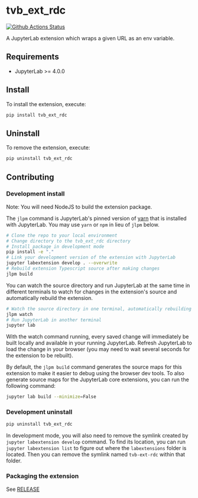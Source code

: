 # tvb_ext_rdc

[![Github Actions Status](https://github.com/the-virtual-brain/tvb-ext-rdc/workflows/Build/badge.svg)](https://github.com/the-virtual-brain/tvb-ext-rdc/actions/workflows/build.yml)

A JupyterLab extension which wraps a given URL as an env variable.

## Requirements

- JupyterLab >= 4.0.0

## Install

To install the extension, execute:

```bash
pip install tvb_ext_rdc
```

## Uninstall

To remove the extension, execute:

```bash
pip uninstall tvb_ext_rdc
```

## Contributing

### Development install

Note: You will need NodeJS to build the extension package.

The `jlpm` command is JupyterLab's pinned version of
[yarn](https://yarnpkg.com/) that is installed with JupyterLab. You may use
`yarn` or `npm` in lieu of `jlpm` below.

```bash
# Clone the repo to your local environment
# Change directory to the tvb_ext_rdc directory
# Install package in development mode
pip install -e "."
# Link your development version of the extension with JupyterLab
jupyter labextension develop . --overwrite
# Rebuild extension Typescript source after making changes
jlpm build
```

You can watch the source directory and run JupyterLab at the same time in different terminals to watch for changes in the extension's source and automatically rebuild the extension.

```bash
# Watch the source directory in one terminal, automatically rebuilding when needed
jlpm watch
# Run JupyterLab in another terminal
jupyter lab
```

With the watch command running, every saved change will immediately be built locally and available in your running JupyterLab. Refresh JupyterLab to load the change in your browser (you may need to wait several seconds for the extension to be rebuilt).

By default, the `jlpm build` command generates the source maps for this extension to make it easier to debug using the browser dev tools. To also generate source maps for the JupyterLab core extensions, you can run the following command:

```bash
jupyter lab build --minimize=False
```

### Development uninstall

```bash
pip uninstall tvb_ext_rdc
```

In development mode, you will also need to remove the symlink created by `jupyter labextension develop`
command. To find its location, you can run `jupyter labextension list` to figure out where the `labextensions`
folder is located. Then you can remove the symlink named `tvb-ext-rdc` within that folder.

### Packaging the extension

See [RELEASE](RELEASE.md)
